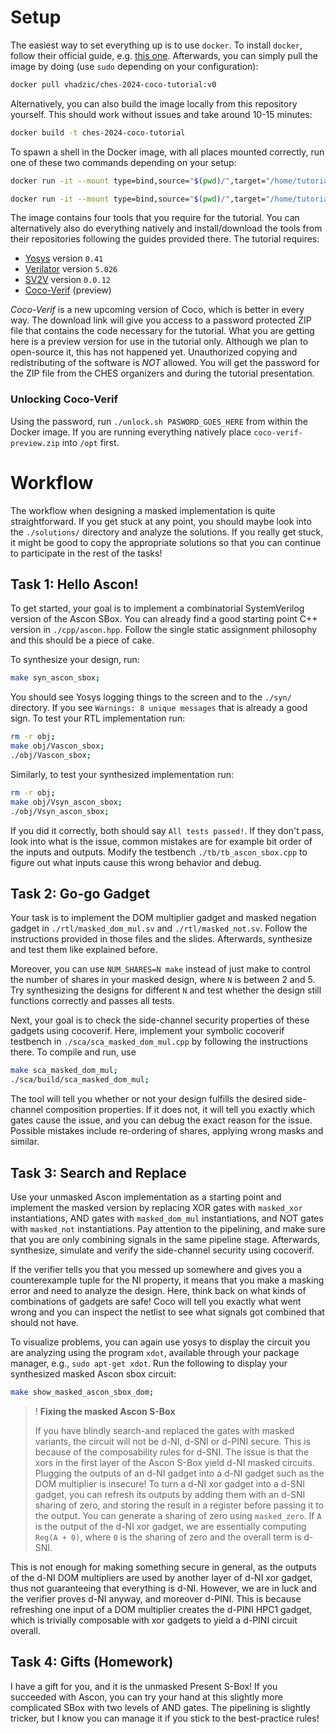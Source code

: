 # Setup

The easiest way to set everything up is to use `docker`. To install `docker`, follow their official guide, e.g. [this one](https://docs.docker.com/engine/install/ubuntu/#install-using-the-repository). Afterwards, you can simply pull the image by doing (use `sudo` depending on your configuration):
```sh
docker pull vhadzic/ches-2024-coco-tutorial:v0
```
Alternatively, you can also build the image locally from this repository yourself. This should work without issues and take around 10-15 minutes:
```sh
docker build -t ches-2024-coco-tutorial
```
To spawn a shell in the Docker image, with all places mounted correctly, run one of these two commands depending on your setup:
```sh
docker run -it --mount type=bind,source="$(pwd)/",target="/home/tutorial/code" vhadzic/ches-2024-coco-tutorial:v0
```
```sh
docker run -it --mount type=bind,source="$(pwd)/",target="/home/tutorial/code" ches-2024-coco-tutorial
```

The image contains four tools that you require for the tutorial. You can alternatively also do everything natively and install/download the tools from their repositories following the guides provided there. The tutorial requires:
- [Yosys](https://github.com/YosysHQ/yosys) version `0.41`
- [Verilator](https://github.com/verilator/verilator) version `5.026`
- [SV2V](https://github.com/zachjs/sv2v) version `0.0.12`
- [Coco-Verif](https://seafile.iaik.tugraz.at/lib/648b82ce-9306-4416-aa3c-24cf8bd415ef/file/coco-verif-preview.zip) (preview)

*Coco-Verif* is a new upcoming version of Coco, which is better in every way. The download link will give you access to a password protected ZIP file that contains the code necessary for the tutorial. What you are getting here is a preview version for use in the tutorial only. Although we plan to open-source it, this has not happened yet. Unauthorized copying and redistributing of the software is *NOT* allowed. You will get the password for the ZIP file from the CHES organizers and during the tutorial presentation.

### Unlocking Coco-Verif

Using the password, run `./unlock.sh PASWORD_GOES_HERE` from within the Docker image. If you are running everything natively place `coco-verif-preview.zip` into `/opt` first.

# Workflow

The workflow when designing a masked implementation is quite straightforward. If you get stuck at any point, you should maybe look into the `./solutions/` directory and analyze the solutions. If you really get stuck, it might be good to copy the appropriate solutions so that you can continue to participate in the rest of the tasks!

## Task 1: Hello Ascon!

To get started, your goal is to implement a combinatorial SystemVerilog version of the Ascon SBox. You can already find a good starting point C++ version in `./cpp/ascon.hpp`. Follow the single static assignment philosophy and this should be a piece of cake.

To synthesize your design, run:
```bash
make syn_ascon_sbox;
```
You should see Yosys logging things to the screen and to the `./syn/` directory. If you see `Warnings: 8 unique messages` that is already a good sign.
To test your RTL implementation run:
```bash
rm -r obj;
make obj/Vascon_sbox;
./obj/Vascon_sbox;
```
Similarly, to test your synthesized implementation run:
```bash
rm -r obj;
make obj/Vsyn_ascon_sbox;
./obj/Vsyn_ascon_sbox;
```
If you did it correctly, both should say `All tests passed!`. If they don't pass, look into what is the issue, common mistakes are for example bit order of the inputs and outputs. Modify the testbench `./tb/tb_ascon_sbox.cpp` to figure out what inputs cause this wrong behavior and debug.

## Task 2: Go-go Gadget

Your task is to implement the DOM multiplier gadget and masked negation gadget in `./rtl/masked_dom_mul.sv` and `./rtl/masked_not.sv`.
Follow the instructions provided in those files and the slides. Afterwards, synthesize and test them like explained before.

Moreover, you can use `NUM_SHARES=N make` instead of just make to control the number of shares in your masked design, where `N` is between 2 and 5. Try synthesizing the designs for different `N` and test whether the design still functions correctly and passes all tests.

Next, your goal is to check the side-channel security properties of these gadgets using cocoverif. Here, implement your symbolic cocoverif testbench in `./sca/sca_masked_dom_mul.cpp` by following the instructions there. To compile and run, use
```bash
make sca_masked_dom_mul;
./sca/build/sca_masked_dom_mul;
```

The tool will tell you whether or not your design fulfills the desired side-channel composition properties. If it does not, it will tell you exactly which gates cause the issue, and you can debug the exact reason for the issue. Possible mistakes include re-ordering of shares, applying wrong masks and similar.

## Task 3: Search and Replace

Use your unmasked Ascon implementation as a starting point and implement the masked version by replacing XOR gates with `masked_xor` instantiations, AND gates with `masked_dom_mul` instantiations, and NOT gates with `masked_not` instantiations. Pay attention to the pipelining, and make sure that you are only combining signals in the same pipeline stage. Afterwards, synthesize, simulate and verify the side-channel security using cocoverif.

If the verifier tells you that you messed up somewhere and gives you a counterexample tuple for the NI property, it means that you make a masking error and need to analyze the design. Here, think back on what kinds of combinations of gadgets are safe! Coco will tell you exactly what went wrong and you can inspect the netlist to see what signals got combined that should not have.

To visualize problems, you can again use yosys to display the circuit you are analyzing using the program `xdot`, available through your package manager, e.g., `sudo apt-get xdot`.
Run the following to display your synthesized masked Ascon sbox circuit:
```bash
make show_masked_ascon_sbox_dom;
```

>!  **Fixing the masked Ascon S-Box**
> 
>  If you have blindly search-and replaced the gates with masked variants, the circuit will not be d-NI, d-SNI or d-PINI secure. This is because of the composability rules for d-SNI. The issue is that the xors in the first layer of the Ascon S-Box yield d-NI masked circuits. Plugging the outputs of an d-NI gadget into a d-NI gadget such as the DOM multiplier is insecure! To turn a d-NI xor gadget into a d-SNI gadget, you can refresh its outputs by adding them with an d-SNI sharing of zero, and storing the result in a register before passing it to the output. You can generate a sharing of zero using `masked_zero`. If `A` is the output of the d-NI xor gadget, we are essentially computing `Reg(A + 0)`, where `0` is the sharing of zero and the overall term is d-SNI.

This is not enough for making something secure in general, as the outputs of the d-NI DOM multipliers are used by another layer of d-NI xor gadget, thus not guaranteeing that everything is d-NI. However, we are in luck and the verifier proves d-NI anyway, and moreover d-PINI. This is because refreshing one input of a DOM multiplier creates the d-PINI HPC1 gadget, which is trivially composable with xor gadgets to yield a d-PINI circuit overall.

## Task 4: Gifts (Homework)

I have a gift for you, and it is the unmasked Present S-Box! If you succeeded with Ascon, you can try your hand at this slightly more complicated SBox with two levels of AND gates. The pipelining is slightly tricker, but I know you can manage it if you stick to the best-practice rules! 
